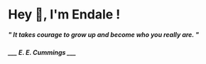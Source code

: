 <h1 title="head"> Hey 👋, I'm Endale !</h1>

**<h5><i>" It takes courage to grow up and become who you really are. "</i></h5>**

*<b>___ E. E. Cummings ___</b>*

